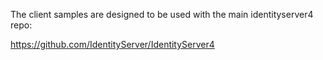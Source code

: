 The client samples are designed to be used with the main identityserver4 repo:

https://github.com/IdentityServer/IdentityServer4
